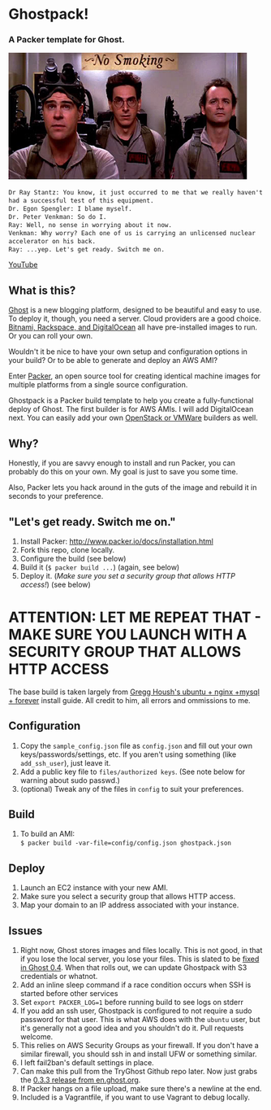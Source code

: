 Ghostpack!
=======
### A Packer template for Ghost.

![](img/ghostbusters-elevator.jpg)
```
Dr Ray Stantz: You know, it just occurred to me that we really haven't had a successful test of this equipment.
Dr. Egon Spengler: I blame myself.
Dr. Peter Venkman: So do I.
Ray: Well, no sense in worrying about it now.
Venkman: Why worry? Each one of us is carrying an unlicensed nuclear accelerator on his back.
Ray: ...yep. Let's get ready. Switch me on.
```
<a href="http://www.youtube.com/watch?v=WzLobQxY6gg" target="_blank">YouTube</a>

## What is this?

<a href="http://ghost.org" target="_blank">Ghost</a> is a new blogging platform, designed to be beautiful and easy to use. To deploy it, though, you need a server. Cloud providers are a good choice. [Bitnami, Rackspace, and DigitalOcean](http://docs.ghost.org/installation/deploy/) all have pre-installed images to run. Or you can roll your own.

Wouldn't it be nice to have your own setup and configuration options in your build? Or to be able to generate and deploy an AWS AMI?

Enter <a href="http://packer.io" target="_blank">Packer</a>, an open source tool for creating identical machine images for multiple platforms from a single source configuration.

Ghostpack is a Packer build template to help you create a fully-functional deploy of Ghost. The first builder is for AWS AMIs. I will add DigitalOcean next. You can easily add your own [OpenStack or VMWare](http://www.packer.io/docs) builders as well.

## Why?

Honestly, if you are savvy enough to install and run Packer, you can probably do this on your own. My goal is just to save you some time.

Also, Packer lets you hack around in the guts of the image and rebuild it in seconds to your preference.

## "Let's get ready. Switch me on."
1. Install Packer: <http://www.packer.io/docs/installation.html>
1. Fork this repo, clone locally.
1. Configure the build (see below)
1. Build it (`$ packer build ...`) (again, see below)
1. Deploy it. (*Make sure you set a security group that allows HTTP access!*) (see below)

# ATTENTION: LET ME REPEAT THAT - MAKE SURE YOU LAUNCH WITH A SECURITY GROUP THAT ALLOWS HTTP ACCESS

The base build is taken largely from <a href="http://0v.org/installing-ghost-on-ubuntu-nginx-and-mysql/" target="_blank">Gregg Housh's ubuntu + nginx +mysql + forever</a> install guide. All credit to him, all errors and ommissions to me.

## Configuration
1. Copy the `sample_config.json` file as `config.json` and fill out your own keys/passwords/settings, etc. If you aren't using something (like `add_ssh_user`), just leave it.
1. Add a public key file to `files/authorized keys`. (See note below for warning about sudo passwd.)
1. (optional) Tweak any of the files in `config` to suit your preferences.

## Build
1. To build an AMI:  
`$ packer build -var-file=config/config.json ghostpack.json`  

## Deploy
1. Launch an EC2 instance with your new AMI.
1. Make sure you select a security group that allows HTTP access.
1. Map your domain to an IP address associated with your instance.

## Issues
1. Right now, Ghost stores images and files locally. This is not good, in that if you lose the local server, you lose your files. This is slated to be [fixed in Ghost 0.4](https://github.com/TryGhost/Ghost/issues/635). When that rolls out, we can update Ghostpack with S3 credentials or whatnot.
1. Add an inline sleep command if a race condition occurs when SSH is started before other services
1. Set `export PACKER_LOG=1` before running build to see logs on stderr
1. If you add an ssh user, Ghostpack is configured to not require a sudo password for that user. This is what AWS does with the `ubuntu` user, but it's generally not a good idea and you shouldn't do it. Pull requests welcome.
1. This relies on AWS Security Groups as your firewall. If you don't have a similar firewall, you should ssh in and install UFW or something similar.
1. I left fail2ban's default settings in place.
1. Can make this pull from the TryGhost Github repo later. Now just grabs the [0.3.3 release from en.ghost.org](https://en.ghost.org/download/).
1. If Packer hangs on a file upload, make sure there's a newline at the end.
1. Included is a Vagrantfile, if you want to use Vagrant to debug locally.

